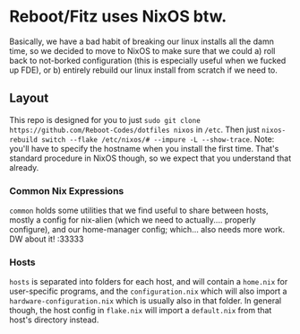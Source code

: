 # Reboot/Fitz uses NixOS btw.

Basically, we have a bad habit of breaking our linux installs all the damn time, so we decided to move to NixOS to make sure that we could a) roll back to not-borked configuration (this is especially useful when we fucked up FDE), or b) entirely rebuild our linux install from scratch if we need to.

## Layout

This repo is designed for you to just `sudo git clone https://github.com/Reboot-Codes/dotfiles nixos` in `/etc`. Then just `nixos-rebuild switch --flake /etc/nixos/# --impure -L --show-trace`. Note: you'll have to specify the hostname when you install the first time. That's standard procedure in NixOS though, so we expect that you understand that already.

### Common Nix Expressions

`common` holds some utilities that we find useful to share between hosts, mostly a config for nix-alien (which we need to actually.... properly configure), and our home-manager config; which... also needs more work. DW about it! :33333

### Hosts

`hosts` is separated into folders for each host, and will contain a `home.nix` for user-specific programs, and the `configuration.nix` which will also import a `hardware-configuration.nix` which is usually also in that folder. In general though, the host config in `flake.nix` will import a `default.nix` from that host's directory instead.

